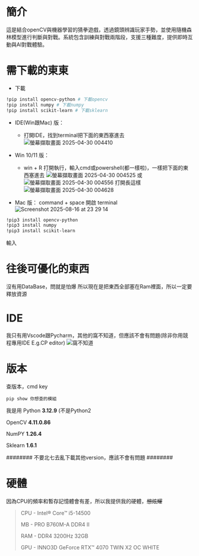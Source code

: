 # 簡介
這是結合openCV與機器學習的猜拳遊戲，透過鏡頭辨識玩家手勢，並使用隨機森林模型進行判斷與對戰。系統包含訓練與對戰兩階段，支援三種難度，提供即時互動與AI對戰體驗。
# 需下載的東東
* 下載
```bash
!pip install opencv-python # 下載opencv
!pip install numpy # 下載numpy
!pip install scikit-learn # 下載sklearn
```
* IDE(Win跟Mac) 版：
    * 打開IDE，找到terminal把下面的東西塞進去
    ![螢幕擷取畫面 2025-04-30 004410](https://hackmd.io/_uploads/HJcfMYC1ee.png)
* Win 10/11 版：
    * win + R 打開執行，輸入cmd或powershell(都一樣啦)，一樣把下面的東西塞進去
    ![螢幕擷取畫面 2025-04-30 004525](https://hackmd.io/_uploads/SyYEGK0Jxe.png) 
    或
    ![螢幕擷取畫面 2025-04-30 004556](https://hackmd.io/_uploads/S1yLfK01ee.png)
    打開長這樣
    ![螢幕擷取畫面 2025-04-30 004628](https://hackmd.io/_uploads/BJGnzY0ygx.png)

* Mac 版：
    command + space 開啟 terminal
  ![Screenshot 2025-08-16 at 23 29 14](https://github.com/user-attachments/assets/c832caeb-e180-4204-80aa-0608aa79a5cc)

```bash
!pip3 install opencv-python 
!pip3 install numpy 
!pip3 install scikit-learn 
```
  輸入
# 往後可優化的東西
沒有用DataBase，問就是怕爆
所以現在是把東西全部塞在Ram裡面，所以一定要釋放資源

# IDE

我只有用Vscode跟Pycharm，其他的窩不知道，但應該不會有問題(除非你用競程專用IDE E.g.CP editor)
![窩不知道](https://hackmd.io/_uploads/r1b5PKAkgx.jpg)

# 版本
查版本，cmd key
```
pip show 你想查的模組
```

我是用
Python **3.12.9** (不是Python2

OpenCV **4.11.0.86**

NumPY **1.26.4**

Sklearn **1.6.1**

######## 不要北七去亂下載其他version，應該不會有問題 ########
# 硬體
因為CPU的頻率和暫存記憶體會有差，所以我提供我的硬體，~~想炫耀~~
> CPU - Intel® Core™ i5-14500
> 
> MB - PRO B760M-A DDR4 II
> 
> RAM - DDR4 3200Hz 32GB
> 
> GPU - INNO3D GeForce RTX™ 4070 TWIN X2 OC WHITE



